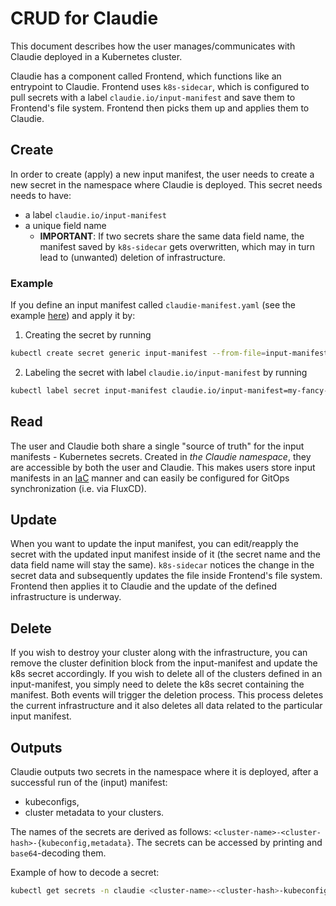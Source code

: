 # CRUD for Claudie

This document describes how the user manages/communicates with Claudie deployed in a Kubernetes cluster.

Claudie has a component called Frontend, which functions like an entrypoint to Claudie. Frontend uses `k8s-sidecar`, which is configured to pull secrets with a label `claudie.io/input-manifest` and save them to Frontend's file system. Frontend then picks them up and applies them to Claudie.

## Create

In order to create (apply) a new input manifest, the user needs to create a new secret in the namespace where Claudie is deployed. This secret needs needs to have:

- a label `claudie.io/input-manifest`
- a unique field name
  - **IMPORTANT**: If two secrets share the same data field name, the manifest saved by `k8s-sidecar` gets overwritten, which may in turn lead to (unwanted) deletion of infrastructure.

### Example

If you define an input manifest called `claudie-manifest.yaml` (see the example [here](../input-manifest/example.yaml)) and apply it by:

1. Creating the secret by running

  ```sh
  kubectl create secret generic input-manifest --from-file=input-manifest.yaml -n claudie
  ```

2. Labeling the secret with label `claudie.io/input-manifest` by running

  ```sh
  kubectl label secret input-manifest claudie.io/input-manifest=my-fancy-manifest -n claudie
  ```

## Read

The user and Claudie both share a single "source of truth" for the input manifests - Kubernetes secrets. Created in *the Claudie namespace*, they are accessible by both the user and Claudie.
This makes users store input manifests in an [IaC](https://en.wikipedia.org/wiki/Infrastructure_as_code) manner and can easily be configured for GitOps synchronization (i.e. via FluxCD).

## Update

When you want to update the input manifest, you can edit/reapply the secret with the updated input manifest inside of it (the secret name and the data field name will stay the same). `k8s-sidecar` notices the change in the secret data and subsequently updates the file inside Frontend's file system. Frontend then applies it to Claudie and the update of the defined infrastructure is underway.

## Delete

If you wish to destroy your cluster along with the infrastructure, you can remove the cluster definition block from the input-manifest and update the k8s secret accordingly.
If you wish to delete all of the clusters defined in an input-manifest, you simply need to delete the k8s secret containing the manifest. Both events will trigger the deletion process. This process deletes the current infrastructure and it also deletes all data related to the particular input manifest.

## Outputs

Claudie outputs two secrets in the namespace where it is deployed, after a successful run of the (input) manifest:

- kubeconfigs,
- cluster metadata to your clusters.

The names of the secrets are derived as follows: `<cluster-name>-<cluster-hash>-{kubeconfig,metadata}`. The secrets can be accessed by printing and `base64`-decoding them.

Example of how to decode a secret:

```sh
kubectl get secrets -n claudie <cluster-name>-<cluster-hash>-kubeconfig -o jsonpath='{.data.secretdata}' | base64 -d > your_kubeconfig.yaml
```
